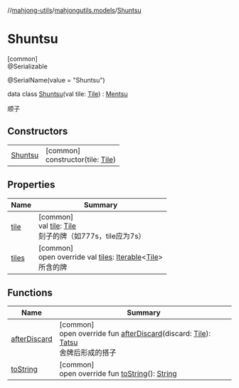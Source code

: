 //[mahjong-utils](../../../index.md)/[mahjongutils.models](../index.md)/[Shuntsu](index.md)

# Shuntsu

[common]\
@Serializable

@SerialName(value = &quot;Shuntsu&quot;)

data class [Shuntsu](index.md)(val tile: [Tile](../-tile/index.md)) : [Mentsu](../-mentsu/index.md)

顺子

## Constructors

| | |
|---|---|
| [Shuntsu](-shuntsu.md) | [common]<br>constructor(tile: [Tile](../-tile/index.md)) |

## Properties

| Name | Summary |
|---|---|
| [tile](tile.md) | [common]<br>val [tile](tile.md): [Tile](../-tile/index.md)<br>刻子的牌（如777s，tile应为7s） |
| [tiles](tiles.md) | [common]<br>open override val [tiles](tiles.md): [Iterable](https://kotlinlang.org/api/latest/jvm/stdlib/kotlin.collections/-iterable/index.html)&lt;[Tile](../-tile/index.md)&gt;<br>所含的牌 |

## Functions

| Name | Summary |
|---|---|
| [afterDiscard](after-discard.md) | [common]<br>open override fun [afterDiscard](after-discard.md)(discard: [Tile](../-tile/index.md)): [Tatsu](../-tatsu/index.md)<br>舍牌后形成的搭子 |
| [toString](to-string.md) | [common]<br>open override fun [toString](to-string.md)(): [String](https://kotlinlang.org/api/latest/jvm/stdlib/kotlin/-string/index.html) |
